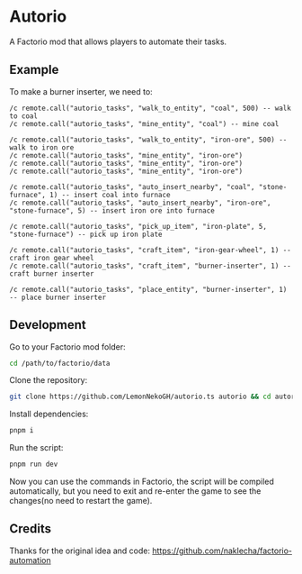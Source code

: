 # Autorio

A Factorio mod that allows players to automate their tasks.

## Example

To make a burner inserter, we need to:

```text
/c remote.call("autorio_tasks", "walk_to_entity", "coal", 500) -- walk to coal
/c remote.call("autorio_tasks", "mine_entity", "coal") -- mine coal

/c remote.call("autorio_tasks", "walk_to_entity", "iron-ore", 500) -- walk to iron ore
/c remote.call("autorio_tasks", "mine_entity", "iron-ore")
/c remote.call("autorio_tasks", "mine_entity", "iron-ore")
/c remote.call("autorio_tasks", "mine_entity", "iron-ore")

/c remote.call("autorio_tasks", "auto_insert_nearby", "coal", "stone-furnace", 1) -- insert coal into furnace
/c remote.call("autorio_tasks", "auto_insert_nearby", "iron-ore", "stone-furnace", 5) -- insert iron ore into furnace

/c remote.call("autorio_tasks", "pick_up_item", "iron-plate", 5, "stone-furnace") -- pick up iron plate

/c remote.call("autorio_tasks", "craft_item", "iron-gear-wheel", 1) -- craft iron gear wheel
/c remote.call("autorio_tasks", "craft_item", "burner-inserter", 1) -- craft burner inserter

/c remote.call("autorio_tasks", "place_entity", "burner-inserter", 1) -- place burner inserter
```

<!-- ## Game compatibility -->

## Development

Go to your Factorio mod folder:

```bash
cd /path/to/factorio/data
```

Clone the repository:

```bash
git clone https://github.com/LemonNekoGH/autorio.ts autorio && cd autorio
```

Install dependencies:

```bash
pnpm i
```

Run the script:

```bash
pnpm run dev
```

Now you can use the commands in Factorio, the script will be compiled automatically, but you need to exit and re-enter the game to see the changes(no need to restart the game).

## Credits

Thanks for the original idea and code: https://github.com/naklecha/factorio-automation
